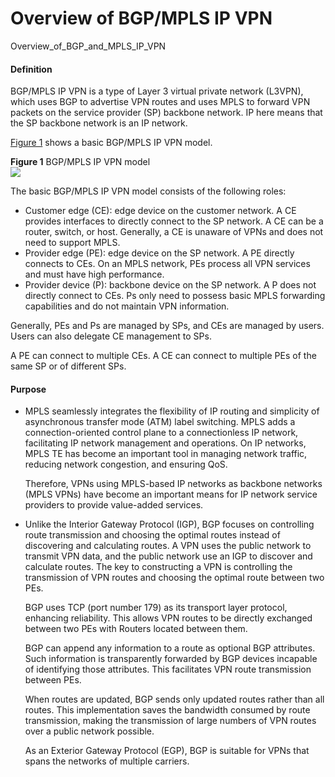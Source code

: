 Overview of BGP/MPLS IP VPN
===========================

Overview_of_BGP_and_MPLS_IP_VPN

#### Definition

BGP/MPLS IP VPN is a type of Layer 3 virtual private network (L3VPN), which uses BGP to advertise VPN routes and uses MPLS to forward VPN packets on the service provider (SP) backbone network. IP here means that the SP backbone network is an IP network.

[Figure 1](#EN-US_CONCEPT_0172369212__en-us_concept_0172356025_fig_dc_vrp_mpls-l3vpn-v4_feature_000201) shows a basic BGP/MPLS IP VPN model.

**Figure 1** BGP/MPLS IP VPN model  
![](images/fig_feature_image_0003997569.png)  

The basic BGP/MPLS IP VPN model consists of the following roles:

* Customer edge (CE): edge device on the customer network. A CE provides interfaces to directly connect to the SP network. A CE can be a router, switch, or host. Generally, a CE is unaware of VPNs and does not need to support MPLS.
* Provider edge (PE): edge device on the SP network. A PE directly connects to CEs. On an MPLS network, PEs process all VPN services and must have high performance.
* Provider device (P): backbone device on the SP network. A P does not directly connect to CEs. Ps only need to possess basic MPLS forwarding capabilities and do not maintain VPN information.

Generally, PEs and Ps are managed by SPs, and CEs are managed by users. Users can also delegate CE management to SPs.

A PE can connect to multiple CEs. A CE can connect to multiple PEs of the same SP or of different SPs.


#### Purpose

* MPLS seamlessly integrates the flexibility of IP routing and simplicity of asynchronous transfer mode (ATM) label switching. MPLS adds a connection-oriented control plane to a connectionless IP network, facilitating IP network management and operations. On IP networks, MPLS TE has become an important tool in managing network traffic, reducing network congestion, and ensuring QoS.
  
  Therefore, VPNs using MPLS-based IP networks as backbone networks (MPLS VPNs) have become an important means for IP network service providers to provide value-added services.
* Unlike the Interior Gateway Protocol (IGP), BGP focuses on controlling route transmission and choosing the optimal routes instead of discovering and calculating routes. A VPN uses the public network to transmit VPN data, and the public network use an IGP to discover and calculate routes. The key to constructing a VPN is controlling the transmission of VPN routes and choosing the optimal route between two PEs.
  
  BGP uses TCP (port number 179) as its transport layer protocol, enhancing reliability. This allows VPN routes to be directly exchanged between two PEs with Routers located between them.
  
  BGP can append any information to a route as optional BGP attributes. Such information is transparently forwarded by BGP devices incapable of identifying those attributes. This facilitates VPN route transmission between PEs.
  
  When routes are updated, BGP sends only updated routes rather than all routes. This implementation saves the bandwidth consumed by route transmission, making the transmission of large numbers of VPN routes over a public network possible.
  
  As an Exterior Gateway Protocol (EGP), BGP is suitable for VPNs that spans the networks of multiple carriers.